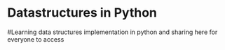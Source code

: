 # Datastructures in Python

#Learning data structures implementation in python and sharing here for everyone to access
